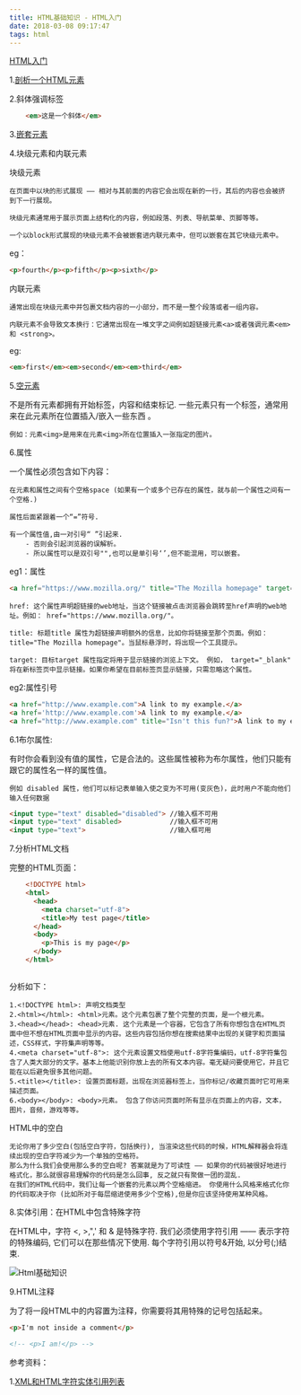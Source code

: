 ```yaml
---
title: HTML基础知识 - HTML入门
date: 2018-03-08 09:17:47
tags: html
---
```


[HTML入门](https://developer.mozilla.org/zh-CN/docs/Learn/HTML/Introduction_to_HTML/Getting_started)

1.[剖析一个HTML元素](https://tao1010.github.io/2018/03/05/Html概述/#hell_world_1)

2.斜体强调标签

``` html
	<em>这是一个斜体</em>
```

3.[嵌套元素](https://tao1010.github.io/2018/03/05/Html概述/#hell_world_2)

4.块级元素和内联元素

块级元素

	在页面中以块的形式展现 —— 相对与其前面的内容它会出现在新的一行，其后的内容也会被挤到下一行展现。
	
	块级元素通常用于展示页面上结构化的内容，例如段落、列表、导航菜单、页脚等等。
	
	一个以block形式展现的块级元素不会被嵌套进内联元素中，但可以嵌套在其它块级元素中。
	
eg：

``` html
<p>fourth</p><p>fifth</p><p>sixth</p>
```
	
内联元素
	
	通常出现在块级元素中并包裹文档内容的一小部分，而不是一整个段落或者一组内容。
	
	内联元素不会导致文本换行：它通常出现在一堆文字之间例如超链接元素<a>或者强调元素<em>和 <strong>。
	
eg:

``` html
<em>first</em><em>second</em><em>third</em>
```

5.[空元素](https://tao1010.github.io/2018/03/05/Html概述/#hell_world_3)

不是所有元素都拥有开始标签，内容和结束标记. 一些元素只有一个标签，通常用来在此元素所在位置插入/嵌入一些东西 。
	
	例如：元素<img>是用来在元素<img>所在位置插入一张指定的图片。

6.属性

一个属性必须包含如下内容：

	在元素和属性之间有个空格space (如果有一个或多个已存在的属性，就与前一个属性之间有一个空格.)
	
	属性后面紧跟着一个“=”符号.
	
	有一个属性值,由一对引号“ ”引起来. 
		- 否则会引起浏览器的误解析。
		- 所以属性可以是双引号"",也可以是单引号‘’,但不能混用，可以嵌套。

eg1：属性

``` html
<a href="https://www.mozilla.org/" title="The Mozilla homepage" target="_blank">这是一个超链接</a>	
```

	href: 这个属性声明超链接的web地址，当这个链接被点击浏览器会跳转至href声明的web地址。例如： href="https://www.mozilla.org/"。

	title: 标题title 属性为超链接声明额外的信息，比如你将链接至那个页面。例如： title="The Mozilla homepage"。当鼠标悬浮时，将出现一个工具提示。
	
	target: 目标target 属性指定将用于显示链接的浏览上下文。 例如， target="_blank" 将在新标签页中显示链接。如果你希望在目前标签页显示链接，只需忽略这个属性。 
	
eg2:属性引号

``` html
<a href="http://www.example.com">A link to my example.</a>
<a href='http://www.example.com'>A link to my example.</a>
<a href="http://www.example.com" title="Isn't this fun?">A link to my example.</a>

```
	
6.1布尔属性:

有时你会看到没有值的属性，它是合法的。这些属性被称为布尔属性，他们只能有跟它的属性名一样的属性值。

	例如 disabled 属性，他们可以标记表单输入使之变为不可用(变灰色)，此时用户不能向他们输入任何数据

``` html
<input type="text" disabled="disabled">	//输入框不可用
<input type="text" disabled>			//输入框不可用
<input type="text">						//输入框可用

```	
7.分析HTML文档

完整的HTML页面：

``` html
	<!DOCTYPE html>
	<html>
	  <head>
	    <meta charset="utf-8">
	    <title>My test page</title>
	  </head>
	  <body>
	    <p>This is my page</p>
	  </body>
	</html>
	
```

分析如下：
	
	1.<!DOCTYPE html>: 声明文档类型
	2.<html></html>: <html>元素。这个元素包裹了整个完整的页面，是一个根元素。	
	3.<head></head>: <head>元素. 这个元素是一个容器，它包含了所有你想包含在HTML页面中但不想在HTML页面中显示的内容。这些内容包括你想在搜索结果中出现的关键字和页面描述，CSS样式，字符集声明等等。
	4.<meta charset="utf-8">: 这个元素设置文档使用utf-8字符集编码，utf-8字符集包含了人类大部分的文字。基本上他能识别你放上去的所有文本内容。毫无疑问要使用它，并且它能在以后避免很多其他问题。
	5.<title></title>: 设置页面标题，出现在浏览器标签上，当你标记/收藏页面时它可用来描述页面。
	6.<body></body>: <body>元素。 包含了你访问页面时所有显示在页面上的内容，文本，图片，音频，游戏等等。
	
HTML中的空白

	无论你用了多少空白(包括空白字符，包括换行), 当渲染这些代码的时候，HTML解释器会将连续出现的空白字符减少为一个单独的空格符。
	那么为什么我们会使用那么多的空白呢? 答案就是为了可读性 —— 如果你的代码被很好地进行格式化，那么就很容易理解你的代码是怎么回事, 反之就只有聚做一团的混乱. 
	在我们的HTML代码中，我们让每一个嵌套的元素以两个空格缩进。 你使用什么风格来格式化你的代码取决于你 (比如所对于每层缩进使用多少个空格),但是你应该坚持使用某种风格。

8.实体引用：在HTML中包含特殊字符

在HTML中，字符 <, >,",' 和 & 是特殊字符. 我们必须使用字符引用 —— 表示字符的特殊编码, 它们可以在那些情况下使用. 每个字符引用以符号&开始, 以分号(;)结束.

![Html基础知识](Html-basic.png)

9.HTML注释

为了将一段HTML中的内容置为注释，你需要将其用特殊的记号<!--和-->包括起来。

``` html
<p>I'm not inside a comment</p>

<!-- <p>I am!</p> -->
```


参考资料：

1.[XML和HTML字符实体引用列表](http://en.wikipedia.org/wiki/List_of_XML_and_HTML_character_entity_references)




